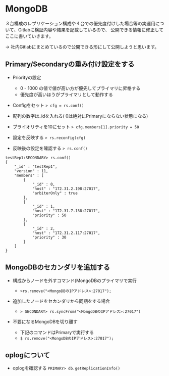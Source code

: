 # MongoDB

３台構成のレプリケーション構成や４台での優先度付けした場合等の実運用について、Gitlabに検証内容や結果を記載しているので、
公開できる情報に修正してここに書いていきます。

→ 社内Gitlabにまとめているので公開できる形にして公開しようと思います。


## Primary/Secondaryの重み付け設定をする

- Priorityの設定
  - 0 - 1000 の値で値が高い方が優先してプライマリに昇格する
  - 優先度が高いほうがプライマリとして動作する

- Configをセット
`> cfg = rs.conf()`

- 配列の数字は_idを入れる( 0は絶対にPrimaryにならない状態になる)
- プライオリティを10にセット
`> cfg.members[1].priority = 50`

- 設定を反映する
`> rs.reconfig(cfg)`

- 反映後の設定を確認する
`> rs.conf()`

```
testRep1:SECONDARY> rs.conf()
{
	"_id" : "testRep1",
	"version" : 11,
	"members" : [
		{
			"_id" : 0,
			"host" : "172.31.2.198:27017",
			"arbiterOnly" : true
		},
		{
			"_id" : 1,
			"host" : "172.31.7.138:27017",
			"priority" : 50
		},
		{
			"_id" : 2,
			"host" : "172.31.2.117:27017",
			"priority" : 30
		}
	]
}
```

## MongoDBのセカンダリを追加する

- 構成からノードを外すコマンド(MongoDBのプライマリで実行
  - `>rs.remove("<MongoDBのIPアドレス>:27017");`
- 追加したノードをセカンダリから同期をする場合
  - `> SECONDARY> rs.syncFrom("<MongoDBのIPアドレス>:27017")`

- 不要になるMongoDBを切り離す
  - 下記のコマンドはPrimaryで実行する
  - `$ rs.remove("<MongoDBのIPアドレス>:27017");`

## oplogについて

- oplogを確認する
`PRIMARY> db.getReplicationInfo()`
